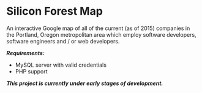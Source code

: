 # Silicon Forest Map
An interactive Google map of all of the current (as of 2015) companies in the Portland, Oregon metropolitan area which employ software developers, software engineers and / or web developers.

***Requirements:***
 * MySQL server with valid credentials
 * PHP support
 
***This project is currently under early stages of development.***
